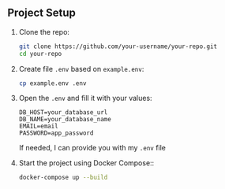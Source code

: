 ## Project Setup

1. Clone the repo:

   ```bash
   git clone https://github.com/your-username/your-repo.git
   cd your-repo
   ```

2. Create file `.env` based on `example.env`:

   ```bash
   cp example.env .env
   ```

3. Open the `.env` and fill it with your values:

   ```plaintext
   DB_HOST=your_database_url
   DB_NAME=your_database_name
   EMAIL=email
   PASSWORD=app_password
   ```

   If needed, I can provide you with my `.env` file

4. Start the project using Docker Compose::

   ```bash
   docker-compose up --build
   ```
